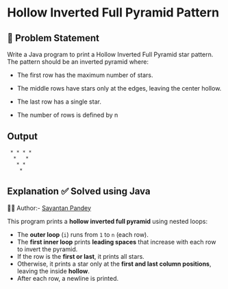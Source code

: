 # Hollow Inverted Full Pyramid Pattern

## 🧩 Problem Statement

Write a Java program to print a Hollow Inverted Full Pyramid star pattern.
The pattern should be an inverted pyramid where:

- The first row has the maximum number of stars.

- The middle rows have stars only at the edges, leaving the center hollow.

- The last row has a single star.

- The number of rows is defined by n

## Output
```
 * * * * 
  *   * 
   * * 
    *  
```



## Explanation ✅ Solved using Java 
👨‍💻 Author:- [Sayantan Pandey](https://github.com/sayantanpandey)

This program prints a **hollow inverted full pyramid** using nested loops:

- The **outer loop** (`i`) runs from `1` to `n` (each row).
- The **first inner loop** prints **leading spaces** that increase with each row to invert the pyramid.
- If the row is the **first or last**, it prints all stars.
- Otherwise, it prints a star only at the **first and last column positions**, leaving the inside **hollow**.
- After each row, a newline is printed.





